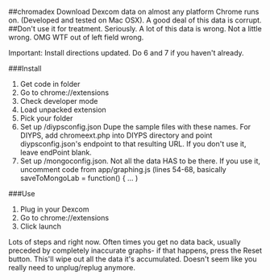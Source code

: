 ##chromadex
Download Dexcom data on almost any platform Chrome runs on. (Developed and tested on Mac OSX). A good deal of this data is corrupt. 
##Don't use it for treatment. Seriously. A lot of this data is wrong. Not a little wrong. OMG WTF out of left field wrong.

Important: Install directions updated. Do 6 and 7 if you haven't already.

###Install
1. Get code in folder
2. Go to chrome://extensions
3. Check developer mode
4. Load unpacked extension
5. Pick your folder
6. Set up /diypsconfig.json Dupe the sample files with these names. For DIYPS, add chromeext.php into DIYPS directory and point diypsconfig.json's endpoint to that resulting URL. If you don't use it, leave endPoint blank.
7. Set up /mongoconfig.json. Not all the data HAS to be there. If you use it, uncomment code from app/graphing.js (lines 54-68, basically saveToMongoLab = function() { ... )

###Use
1. Plug in your Dexcom
2. Go to chrome://extensions
3. Click launch

Lots of steps and right now. Often times you get no data back, usually preceded by completely inaccurate graphs- if that happens, press the Reset button. This'll wipe out all the data it's accumulated. Doesn't seem like you really need to unplug/replug anymore.
